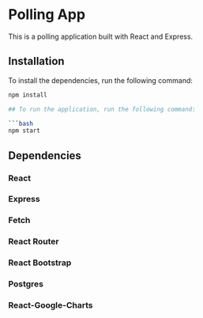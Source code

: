 # Polling App

This is a polling application built with React and Express.

## Installation

To install the dependencies, run the following command:

```bash
npm install

## To run the application, run the following command:

```bash
npm start
```
## Dependencies
### React
### Express
### Fetch
### React Router
### React Bootstrap
### Postgres
### React-Google-Charts